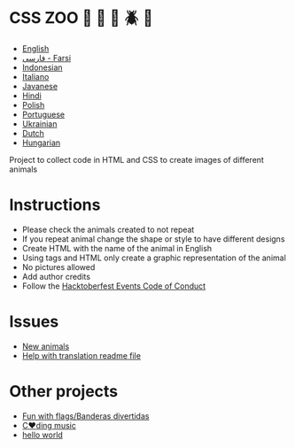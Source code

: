 # CSS ZOO :pig: :frog: :bee: :beetle: :lion:

- [English](https://github.com/xaca/css_zoo/blob/master/readme_english.md)
- [فارسی - Farsi](https://github.com/xaca/css_zoo/blob/master/README_Farsi.md)
- [Indonesian](https://github.com/xaca/css_zoo/blob/master/readme_indonesian.md)
- [Italiano](https://github.com/xaca/css_zoo/blob/master/readme_it.md)
- [Javanese](https://github.com/xaca/css_zoo/blob/master/readme_javanese.md)
- [Hindi](https://github.com/xaca/css_zoo/blob/master/readme_hindi.md)
- [Polish](https://github.com/xaca/css_zoo/blob/master/readme_pl.md)
- [Portuguese](https://github.com/xaca/css_zoo/blob/master/README_por.md)
- [Ukrainian](https://github.com/xaca/css_zoo/blob/master/readme_ukrainian.md)
- [Dutch](https://github.com/xaca/css_zoo/blob/master/README-Dutch.md)
- [Hungarian](https://github.com/xaca/css_zoo/blob/master/readme_hungarian.md)

Project to collect code in HTML and CSS to create images of different animals

# Instructions

- Please check the animals created to not repeat 
- If you repeat animal change the shape or style to have different designs 
- Create HTML with the name of the animal in English
- Using tags and HTML only create a graphic representation of the animal
- No pictures allowed
- Add author credits
- Follow the [Hacktoberfest Events Code of Conduct](https://docs.google.com/document/d/1gFKOhyUqMZzrZcbq8A_TpO5x9J9HK6agv70awCH8pyI/edit)

# Issues

- [New animals](https://github.com/xaca/css_zoo/issues/2)
- [Help with translation readme file](https://github.com/xaca/css_zoo/issues/1)

# Other projects

- [Fun with flags/Banderas divertidas](https://github.com/xaca/juego_banderas)
- [C:heart:ding music](https://github.com/xaca/coding-music)
- [hello world](https://github.com/xaca/holamundo.co)
